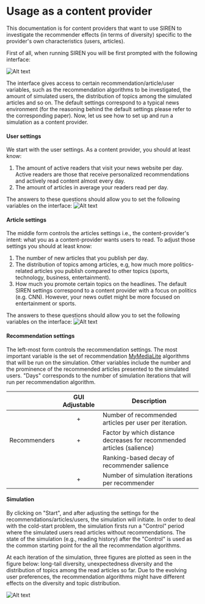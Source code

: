 # Usage as a content provider

This documentation is for content providers that want to use SIREN to investigate the recommender effects (in terms of diversity) specific to the provider's own characteristics (users, articles). 

First of all, when running SIREN you will be first prompted with the following interface:

![Alt text](https://github.com/dbountouridis/siren/blob/master/images/interface.png?raw=true "Interface")

The interface gives access to certain recommendation/article/user variables, such as the recommendation algorithms to be investigated, the amount of simulated users, the distribution of topics among the simulated articles and so on. The default settings correspond to a typical news environment (for the reasoning behind the default settings please refer to the corresponding paper). Now, let us see how to set up and run a simulation as a content provider.

#### User settings
We start with the user settings. As a content provider, you should at least know:
1. The amount of active readers that visit your news website per day. Active readers are those that receive personalized recommendations and actively read content almost every day. 
2. The amount of articles in average your readers read per day.

The answers to these questions should allow you to set the following variables on the interface:
![Alt text](https://github.com/dbountouridis/siren/blob/master/images/users.png?raw=true "users")

####  Article settings

The middle form controls the articles settings i.e., the content-provider's intent: what you as a  content-provider wants users to read. To adjust those settings you should at least know:
1. The number of new articles that you publish per day.
2. The distribution of topics among articles, e.g, how much more politics-related articles you publish compared to other topics (sports, technology, business, entertainment). 
3. How much you promote certain topics on the headlines. The default SIREN settings correspond to a content provider with a focus on politics (e.g. CNN). However, your news outlet might be more focused on entertainment or sports.

The answers to these questions should allow you to set the following variables on the interface:
![Alt text](https://github.com/dbountouridis/siren/blob/master/images/articles.png?raw=true "articles")

#### Recommendation settings

The left-most form controls the recommendation settings. The most important variable is the set of recommendation [MyMediaLite](www.mymedialite.net/) algorithms that will be run on the simulation. Other variables include the number and the prominence of the recommended articles presented to the simulated users. "Days" corresponds to the number of simulation iterations that will run per recommendation algorithm.

|          | GUI Adjustable | Description |
| ---      |  :---:        | ---         |
|          |      +     |  Number of recommended articles per user per iteration.           |
|  Recommenders|       +     |  Factor by which distance decreases for recommended articles (salience)       |
|          |            |  Ranking-based decay of recommender salience     |
|          |       +     |  Number of simulation iterations per recommender      |







#### Simulation

By clicking on "Start", and after adjusting the settings for the recommendations/articles/users, the simulation will initiate. In order to deal with the cold-start problem, the simulation firsts run a "Control" period where the simulated users read articles without recommendations. The state of the simulation (e.g., reading history) after the "Control" is used as the common starting point for the all the recommendation algorithms.

At each iteration of the simulation, three figures are plotted as seen in the figure below: long-tail diversity, unexpectedness diversity and the distribution of topics among the read articles so far. Due to the evolving user preferences, the recommendation algorithms might have different effects on the diversity and topic distribution.

![Alt text](https://github.com/dbountouridis/siren/blob/master/images/figures.png?raw=true "Figures")



